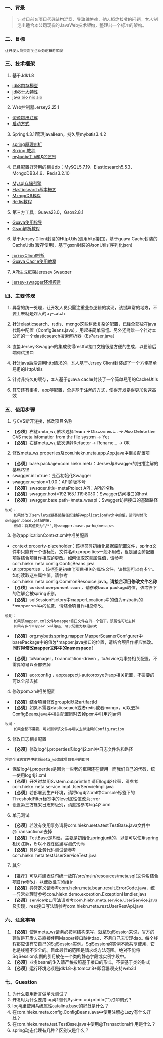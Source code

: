 ### 一、背景
> 针对目前各项目代码结构混乱，导致维护难，他人拒绝接收的问题，本人制定出适合本公司现有的JavaWeb技术架构，整理出一个标准的架构。

### 二、目标
	让开发人员只需关注业务逻辑的实现

### 三、技术框架
1. 基于Jdk1.8
- [jdk8内存模型](http://www.cnblogs.com/paddix/p/5309550.html)
- [jdk8十大特性](http://www.jb51.net/article/48304.htm)
- [java bio nio aio](http://blog.csdn.net/wanglei_storage/article/details/50225779)

2. Web控制器Jersey2.25.1
- [资源常用注解](https://jersey.github.io/documentation/latest/jaxrs-resources.html)
- [启动方式](http://blog.csdn.net/u013628152/article/details/42126521)

3. Spring4.3.11管理javaBean，持久层mybatis3.4.2
- [spring原理剖析](http://bradyzhu.iteye.com/blog/2270692)
- [Spring 教程](https://www.w3cschool.cn/wkspring/)
- [mybatis中 #和$的区别](http://note.youdao.com/noteshare?id=4a97cad3801c22ef12adba9b18d13028&sub=AEDB30BC3CDE4F2F9E57E57772FAC7F9)

4. 已经配置好常用的相关db：MySQL5.7.19、Elasticsearch5.5.3、MongoDB3.4.6、Redis3.2.10
- [Mysql存储引擎](http://blog.csdn.net/xifeijian/article/details/20316775)
- [Elasticsearch基本概念](https://www.elastic.co/guide/en/elasticsearch/reference/current/getting-started.html)
- [MongoDB教程](https://www.w3cschool.cn/mongodb/)
- [Redis教程](https://www.w3cschool.cn/redis/)

5. 第三方工具：Guava23.0，Gson2.8.1
- [Guava使用指导](https://github.com/google/guava/wiki)
- [Gson解析教程](http://blog.csdn.net/axuanqq/article/details/51441590)

6. 基于Jersey Client封装的HttpUtils(调用http接口)，基于guava Cache封装的CacheUtils(缓存使用)，基于gson封装的JsonUtils(序列化json)
- [jerseyClient剖析](https://jersey.github.io/documentation/latest/client.html)
- [Guava Cache使用教程](https://github.com/google/guava/wiki/CachesExplained)

7. API生成框架Jeresey Swagger
- [jersey-swagger环境搭建](http://www.codeweblog.com/jersey-swagger%E6%90%AD%E5%BB%BA/)

### 四、主要体现
1. 异常的统一处理，让开发人员只需注重业务逻辑的实现，该抛异常的地方，不要上来就是超大的try-catch
 
2. 针对elasticsearch、redis、mongo这些稍微复杂的配置，已经全部放在java代码中配置（ConfigBeans.java），用起来简单易懂。另外还附赠一个针对本公司的一个elasticsearch搜索解析器（EsParser.java）

3. 直接Jersey-Swagger的集成使得restful接口文档很是方便的生成，以便前后端调试接口
 
4. 针对java后端调用http请求的，本人基于Jersey Client封装成了一个方便简单易用的HttpUtils
 
5. 针对非持久的缓存，本人基于guava cache封装了一个简单易用的CacheUtils
 
6. 其它还有事务、aop等配置，全是基于注解的方式，使得开发变得更加快速高效
 
### 五、使用步骤
1. 与CVS断开连接，修改项目名称
- 【**必须**】右键meta_ws,依次选择Team  -> Disconnect...   -> Also Delete the CVS meta infomation from the file system  -> Yes
- 【**必须**】右键meta_ws,依次选择Refactor  -> Rename... -> OK

2. 修改meta_ws.properties及com.hiekn.meta.app.App.java中相关配置项
- 【**必须**】base.package=com.hiekn.meta：Jersey与Swagger的扫描注解的基础路径
- swagger.init=true：是否初始化Swagger
- swagger.version=1.0.0：API的版本号
- 【**必须**】swagger.title=metaProject API：API的名称
- 【**必须**】swagger.host=192.168.1.119:8080：Swagger访问接口的host
- 【**必须**】swagger.base.path=/meta_ws/api：Swagger访问接口的基础路径

```
说明：
    如果修改了servlet拦截基础路径即注解@ApplicationPath中的值，请同时修改swagger.base.path的值，
    例如：将其值改为"/*",则swagger.base.path=/meta_ws
```

3. 修改applicationContext.xml中相关配置
- context:property-placeholder：该标签时初始化数据库配置文件，spring文件中只能有一个该标签，文件名db.properties一般不用改，但是里面的配置项得结合项目作相应的更改。如何读取这些属性值，请参考com.hiekn.meta.config.ConfigBeans.java
- util:properties ：该标签是初始化项目相关的属性文件，该标签可以有多个。如何读取这些属性值，请参考com.hiekn.meta.config.CommonResource.java。**请接合项目修改文件名称**
- 【**必须**】context:component-scan ，请修改base-package的值，该路径下的注解会被spring识别。
- 【**必须**】sqlSessionFactory中mapperLocations中的值为mybatis的*mapper.xml中的位置，请结合项目作相应修改。

```
说明：
    如果该mapper.xml文件与mapper接口文件在同一个包下，该属性可以去掉
    如果有多个mapper.xml路径，可以配置为数组形式

```

- 【**必须**】org.mybatis.spring.mapper.MapperScannerConfigurer中basePackage中的值为*mapper.java接口的位置，请结合项目作相应修改。**同时得修改mapper文件中的namespace！**

- 【**必须**】txManager，tx:annotation-driven ，txAdvice为事务相关配置，不需要的可以全部去掉

- 【**必须**】aop:config ，aop:aspectj-autoproxye为aop相关配置，不需要的可以全部去掉

4. 修改pom.xml相关配置
- 【**必须**】结合项目修改groupId以及artifactId
- 【**必须**】如果不需要elasticsearch或者redis或者mongo，可以去掉ConfigBeans.java中相关配置同时去掉pom中引用的jar包

```
说明：
    如果全都不需要，可以删掉该文件亦可以去掉注解@Configuration
```

5. 修改日志相关配置
-  【**必须**】修改log4j.properties和log4j2.xml中日志文件名和路径

```
将两个日志文件中的将meta_ws改成项目相应的即可
```

-  保留log4j.properties是因为一些老的框架还在使用，而我们自己的代码，统一使用log4j2.xml
- 【**必须**】开发时禁用System.out.println(),请用log4j2代替，请参考com.hiekn.meta.service.impl.UserServcieImpl.java
- 【**必须**】若部署到生产环境，请将log4j2.xml中Console标签下的ThresholdFilter标签中的level属性值改为error
- 设置第三方框架日志的级别，请直接参考log4j2.xml

6. 单元测试
- 【**必须**】若没有使用事务请将com.hiekn.meta.test.TestBase.java文件中@Transactional去掉
- 【**必须**】TestBase是基础，主要是初始化springjunit的，以便可以使用spring相关注解，所以不要在这里写测试代码
- 【**必须**】具体业务代码测试请参考com.hiekn.meta.test.UserServiceTest.java

7. 其它
- 【推荐】可以将建表语句统一放在/src/main/resources/meta.sql(文件名结合项目作修改)，以便数据库的维护
- 【**必须**】异常定义请参考com.hiekn.meta.bean.result.ErrorCode.java，统一异常处理请参考com.hiekn.demo.exception.ExceptionHandler.java
- 【**必须**】service接口写法请参考com.hiekn.meta.service.UserService.java及实现，rest接口写法请参考com.hiekn.meta.rest.UserRestApi.java

### 六、注意事项
1. 【**必须**】使用meta_ws请务必按照结构来写，就拿SqlSession来说，官方的建议是开发人员直接使用Mapper接口映射dao，不用自己去实现dao。每个线程都应该有它自己的SqlSession实例。SqlSession的实例不能共享使用，它也是线程不安全的。因此最佳的范围是请求或方法范围。绝对不能将SqlSession实例的引用放在一个类的静态字段或实例字段中。 
2. 【**必须**】业务bean的注入请严格按照基于接口的形式，不要基于类的形式
3. 【**必须**】运行环境必须是jdk1.8+和tomcat8+即容器须支持web3.1

### 七、Question
1. 为什么要用断言做单元测试？
2. 开发时为什么要用log4j2替代System.out.println("")打印调式？
3. log4j里使用系统属性catalina.base的好处是什么？
4. 在com.hiekn.meta.config.ConfigBeans.java中使用注解@Lazy有什么好处？
5. 在com.hiekn.meta.test.TestBase.java中使用@Transactional作用是什么？
6. spring动态代理有几种？区别又是什么？
